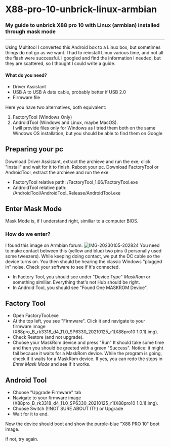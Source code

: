 # X88-pro-10-unbrick-linux-armbian

### My guide to unbrick X88 pro 10 with Linux (armbian) installed through mask mode

---

Using Multitool I converted this Android box to a Linux box, but sometimes things do not go as we want. I had to reinstall Linux various time, and not all the flash were successful. I googled and find the information I needed, but they are scattered, so I thought I could write a guide.

#### What do you need?

+ Driver Assistant
+ USB A to USB A data cable, probably better if USB 2.0 
+ Firmware file

Here you have two alternatives, both equivalent:
1. FactoryTool (Windows Only)
2. AndroidTool (Windows and Linux, maybe MacOS).  
I will provide files only for Windows as I tried them both on the same Windows OS installation, but you should be able to find them on Google
## Preparing your pc
Download Driver Assistant, extract the archieve and run the exe; click "Install" and wait for it to finish. Reboot your pc.
Download FactoryTool or AndroidTool, extract the archieve and run the exe. 
+ FactoryTool relative path: /FactoryTool_1.66/FactoryTool.exe
+ AndroidTool relative path: /AndroidTool/AndroidTool_Release/AndroidTool.exe

## Enter Mask Mode
Mask Mode is, if I understand right, similiar to a computer BIOS.
### How do we enter?
I found this image on Armbian forum.
![IMG-20230105-202824](https://github.com/CtrlValCanc/X88-pro-10-unbrick/assets/85836574/115b83b4-10ed-4079-8b70-41a61e8b079a)
You need to make contact between this (yellow and blue) two pins (I personally used some tweezers).
While keeping doing contact, we put the DC cable so the device turns on. 
You then should be hearing the classic Windows "plugged in" noise. 
Check your software to see if it's connected.
+ In Factory Tool, you should see under "Device Type" _MaskRom_ or something similiar. Everything that's not Hub should be right.
+ In Android Tool, you should see "Found One MASKROM Device".

## Factory Tool

+ Open FactoryTool.exe
+ At the top left, you see "Firmware". Click it and navigate to your firmware image (X88pro_B_rk3318_d4_11.0_SP6330_20210125_r1(X88pro10 1.0.1).img).
+ Check Restore (and not upgrade).
+ Choose your MaskRom device and press "Run"
It should take some time and then you should be greeted with a green "Success".
Notice: it might fail because it waits for a MaskRom device. While the program is going, check if it waits for a MaskRom device. If yes, you can redo the steps in _Enter Mask Mode_ and see if it works.

## Android Tool

+ Choose "Upgrade Firmware" tab
+ Navigate to your firmware image (X88pro_B_rk3318_d4_11.0_SP6330_20210125_r1(X88pro10 1.0.1).img).
+ Choose Switch (!!NOT SURE ABOUT IT!!) or Upgrade
+ Wait for it to end.


Now the device should boot and show the purple-blue "X88 PRO 10" boot image.

If not, try again.


